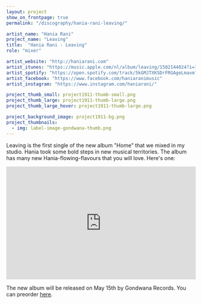 ```yaml
---
layout: project
show_on_frontpage: true
permalink: "/discography/hania-rani-leaving/"

artist_name: "Hania Rani"
project_name: "Leaving"
title:  "Hania Rani - Leaving"
role: "mixer"

artist_website: "http://haniarani.com"
artist_itunes: "https://music.apple.com/nl/album/leaving/1502144024?i=1502144025&l=en"
artist_spotify: "https://open.spotify.com/track/5kGMJTXKSDrFRGAgeLmavm?si=jMEM25wKQBiV_p4gkMW89Q"
artist_facebook: "https://www.facebook.com/haniaranimusic"
artist_instagram: "https://www.instagram.com/haniarani/"

project_thumb_small: project1911-thumb-small.png
project_thumb_large: project1911-thumb-large.png
project_thumb_large_hover: project1911-thumb-large.png

project_background_image: project1911-bg.png
project_thumbnails:
  - img: label-image-gondwana-thumb.png
---
```


Leaving is the first single of the new album "Home" that we mixed in my studio. Hania took some bold steps in new musical territories. The album has many new Hania-flowing-flavours that you will love. Here's one:

<iframe width="100%" height="300" src="https://www.youtube.com/embed/E_5vYiLLh8k?rel=0" frameborder="0" allow="accelerometer; autoplay; encrypted-media; gyroscope; picture-in-picture" allowfullscreen></iframe>

The new album will be released on May 15th by Gondwana Records. You can preorder [here](https://lnk.to/haniaranihome).

